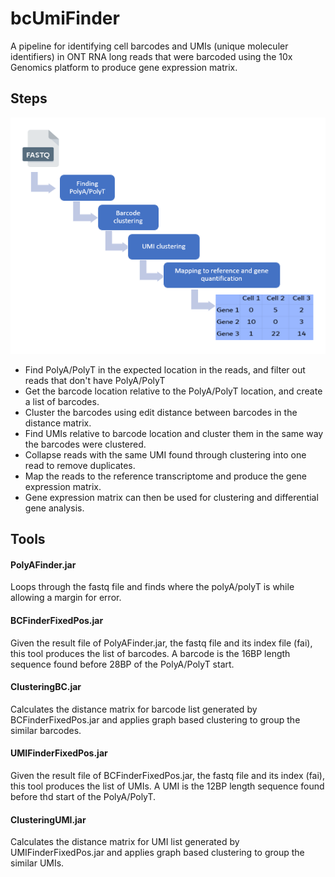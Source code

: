 ﻿# bcUmiFinder
A pipeline for identifying cell barcodes and UMIs (unique moleculer identifiers) in ONT RNA long reads that were barcoded using the 10x Genomics platform to produce gene expression matrix.

## Steps
![Alt text](https://github.com/awaab/bcUmiFinder/blob/main/graph_bc_umi.PNG?raw=true)
* Find PolyA/PolyT in the expected location in the reads, and filter out reads that don't have PolyA/PolyT
* Get the barcode location relative to the PolyA/PolyT location, and create a list of barcodes.
* Cluster the barcodes using edit distance between barcodes in the distance matrix.
* Find UMIs relative to barcode location and cluster them in the same way the barcodes were clustered.
* Collapse reads with the same UMI found through clustering into one read to remove duplicates.
* Map the reads to the reference transcriptome and produce the gene expression matrix.
* Gene expression matrix can then be used for clustering and differential gene analysis.

## Tools
#### PolyAFinder.jar
Loops through the fastq file and finds where the polyA/polyT is while allowing a margin for error.
#### BCFinderFixedPos.jar
Given the result file of PolyAFinder.jar, the fastq file and its index file (fai), this tool produces the list of barcodes. A barcode is the 16BP length sequence found before 28BP of the PolyA/PolyT start.
#### ClusteringBC.jar
Calculates the distance matrix for barcode list generated by BCFinderFixedPos.jar and applies graph based clustering to group the similar barcodes.

#### UMIFinderFixedPos.jar
Given the result file of BCFinderFixedPos.jar, the fastq file and its index (fai), this tool produces the list of UMIs. A UMI is the 12BP length sequence found before thd start of the PolyA/PolyT.
#### ClusteringUMI.jar
Calculates the distance matrix for UMI list generated by UMIFinderFixedPos.jar and applies graph based clustering to group the similar UMIs.
